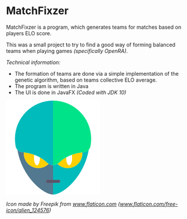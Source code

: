 # MatchFixzer
MatchFixzer is a program, which generates teams for matches based on players ELO score.

This was a small project to try to find a good way of forming balanced teams when playing games _(specifically OpenRA)_.

*Technical information:*

- The formation of teams are done via a simple implementation of the genetic algorithm, based on teams collective ELO average. 
- The program is written in Java
- The UI is done in JavaFX _(Coded with JDK 10)_

![alt text](https://raw.githubusercontent.com/Gamped/MatchFixzer/master/src/resources/alien.png)

_Icon made by Freepik from www.flaticon.com_ 
_(www.flaticon.com/free-icon/alien_124576)_
